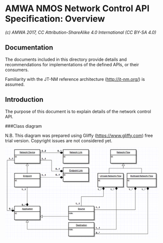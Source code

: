 # AMWA NMOS Network Control API Specification: Overview

_(c) AMWA 2017, CC Attribution-ShareAlike 4.0 International (CC BY-SA 4.0)_

## Documentation

The documents included in this directory provide details and recommendations for implementations of the defined APIs, or their consumers.

Familiarity with the JT-NM reference architecture (http://jt-nm.org/) is assumed.

## Introduction

The purpose of this document is to explain details of the network control API.

###Class diagram

N.B. This diagram was prepared using Gliffy (https://www.gliffy.com) free trial version. Copyright issues are not considered yet.
 
![Class Diagram](images/class-diagram.png)
